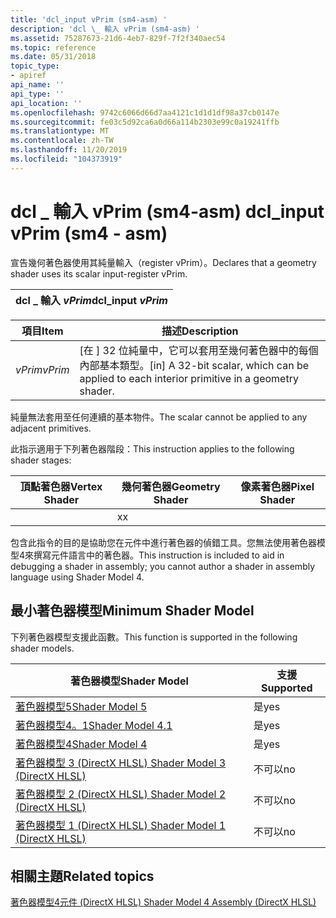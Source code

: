 ```yaml
---
title: 'dcl_input vPrim (sm4-asm) '
description: 'dcl \_ 輸入 vPrim (sm4-asm) '
ms.assetid: 75287673-21d6-4eb7-829f-7f2f340aec54
ms.topic: reference
ms.date: 05/31/2018
topic_type:
- apiref
api_name: ''
api_type: ''
api_location: ''
ms.openlocfilehash: 9742c6066d66d7aa4121c1d1d1df98a37cb0147e
ms.sourcegitcommit: fe03c5d92ca6a0d66a114b2303e99c0a19241ffb
ms.translationtype: MT
ms.contentlocale: zh-TW
ms.lasthandoff: 11/20/2019
ms.locfileid: "104373919"
---
```

# <a name="dcl_input-vprim-sm4---asm"></a><span data-ttu-id="65efd-103">dcl \_ 輸入 vPrim (sm4-asm) </span><span class="sxs-lookup"><span data-stu-id="65efd-103">dcl\_input vPrim (sm4 - asm)</span></span>

<span data-ttu-id="65efd-104">宣告幾何著色器使用其純量輸入（register vPrim）。</span><span class="sxs-lookup"><span data-stu-id="65efd-104">Declares that a geometry shader uses its scalar input-register vPrim.</span></span>



| <span data-ttu-id="65efd-105">dcl \_ 輸入 *vPrim*</span><span class="sxs-lookup"><span data-stu-id="65efd-105">dcl\_input *vPrim*</span></span> |
|--------------------|



 



| <span data-ttu-id="65efd-106">項目</span><span class="sxs-lookup"><span data-stu-id="65efd-106">Item</span></span>                                                                                       | <span data-ttu-id="65efd-107">描述</span><span class="sxs-lookup"><span data-stu-id="65efd-107">Description</span></span>                                                                                              |
|--------------------------------------------------------------------------------------------|----------------------------------------------------------------------------------------------------------|
| <span data-ttu-id="65efd-108"><span id="vPrim"></span><span id="vprim"></span><span id="VPRIM"></span>*vPrim*</span><span class="sxs-lookup"><span data-stu-id="65efd-108"><span id="vPrim"></span><span id="vprim"></span><span id="VPRIM"></span>*vPrim*</span></span><br/> | <span data-ttu-id="65efd-109">\[在 \] 32 位純量中，它可以套用至幾何著色器中的每個內部基本類型。</span><span class="sxs-lookup"><span data-stu-id="65efd-109">\[in\] A 32-bit scalar, which can be applied to each interior primitive in a geometry shader.</span></span><br/> |



 

<span data-ttu-id="65efd-110">純量無法套用至任何連續的基本物件。</span><span class="sxs-lookup"><span data-stu-id="65efd-110">The scalar cannot be applied to any adjacent primitives.</span></span>

<span data-ttu-id="65efd-111">此指示適用于下列著色器階段：</span><span class="sxs-lookup"><span data-stu-id="65efd-111">This instruction applies to the following shader stages:</span></span>



| <span data-ttu-id="65efd-112">頂點著色器</span><span class="sxs-lookup"><span data-stu-id="65efd-112">Vertex Shader</span></span> | <span data-ttu-id="65efd-113">幾何著色器</span><span class="sxs-lookup"><span data-stu-id="65efd-113">Geometry Shader</span></span> | <span data-ttu-id="65efd-114">像素著色器</span><span class="sxs-lookup"><span data-stu-id="65efd-114">Pixel Shader</span></span> |
|---------------|-----------------|--------------|
|               | <span data-ttu-id="65efd-115">x</span><span class="sxs-lookup"><span data-stu-id="65efd-115">x</span></span>               |              |



 

<span data-ttu-id="65efd-116">包含此指令的目的是協助您在元件中進行著色器的偵錯工具。您無法使用著色器模型4來撰寫元件語言中的著色器。</span><span class="sxs-lookup"><span data-stu-id="65efd-116">This instruction is included to aid in debugging a shader in assembly; you cannot author a shader in assembly language using Shader Model 4.</span></span>

## <a name="minimum-shader-model"></a><span data-ttu-id="65efd-117">最小著色器模型</span><span class="sxs-lookup"><span data-stu-id="65efd-117">Minimum Shader Model</span></span>

<span data-ttu-id="65efd-118">下列著色器模型支援此函數。</span><span class="sxs-lookup"><span data-stu-id="65efd-118">This function is supported in the following shader models.</span></span>



| <span data-ttu-id="65efd-119">著色器模型</span><span class="sxs-lookup"><span data-stu-id="65efd-119">Shader Model</span></span>                                              | <span data-ttu-id="65efd-120">支援</span><span class="sxs-lookup"><span data-stu-id="65efd-120">Supported</span></span> |
|-----------------------------------------------------------|-----------|
| [<span data-ttu-id="65efd-121">著色器模型5</span><span class="sxs-lookup"><span data-stu-id="65efd-121">Shader Model 5</span></span>](d3d11-graphics-reference-sm5.md)        | <span data-ttu-id="65efd-122">是</span><span class="sxs-lookup"><span data-stu-id="65efd-122">yes</span></span>       |
| [<span data-ttu-id="65efd-123">著色器模型4。1</span><span class="sxs-lookup"><span data-stu-id="65efd-123">Shader Model 4.1</span></span>](dx-graphics-hlsl-sm4.md)              | <span data-ttu-id="65efd-124">是</span><span class="sxs-lookup"><span data-stu-id="65efd-124">yes</span></span>       |
| [<span data-ttu-id="65efd-125">著色器模型4</span><span class="sxs-lookup"><span data-stu-id="65efd-125">Shader Model 4</span></span>](dx-graphics-hlsl-sm4.md)                | <span data-ttu-id="65efd-126">是</span><span class="sxs-lookup"><span data-stu-id="65efd-126">yes</span></span>       |
| [<span data-ttu-id="65efd-127">著色器模型 3 (DirectX HLSL) </span><span class="sxs-lookup"><span data-stu-id="65efd-127">Shader Model 3 (DirectX HLSL)</span></span>](dx-graphics-hlsl-sm3.md) | <span data-ttu-id="65efd-128">不可以</span><span class="sxs-lookup"><span data-stu-id="65efd-128">no</span></span>        |
| [<span data-ttu-id="65efd-129">著色器模型 2 (DirectX HLSL) </span><span class="sxs-lookup"><span data-stu-id="65efd-129">Shader Model 2 (DirectX HLSL)</span></span>](dx-graphics-hlsl-sm2.md) | <span data-ttu-id="65efd-130">不可以</span><span class="sxs-lookup"><span data-stu-id="65efd-130">no</span></span>        |
| [<span data-ttu-id="65efd-131">著色器模型 1 (DirectX HLSL) </span><span class="sxs-lookup"><span data-stu-id="65efd-131">Shader Model 1 (DirectX HLSL)</span></span>](dx-graphics-hlsl-sm1.md) | <span data-ttu-id="65efd-132">不可以</span><span class="sxs-lookup"><span data-stu-id="65efd-132">no</span></span>        |



 

## <a name="related-topics"></a><span data-ttu-id="65efd-133">相關主題</span><span class="sxs-lookup"><span data-stu-id="65efd-133">Related topics</span></span>

<dl> <dt>

[<span data-ttu-id="65efd-134">著色器模型4元件 (DirectX HLSL) </span><span class="sxs-lookup"><span data-stu-id="65efd-134">Shader Model 4 Assembly (DirectX HLSL)</span></span>](dx-graphics-hlsl-sm4-asm.md)
</dt> </dl>

 

 






